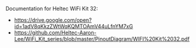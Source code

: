 Documentation for Heltec WiFi Kit 32:
* https://drive.google.com/open?id=1adV8qKkzZWtWqKQMTOAmV44uLfnYM7xG
* https://github.com/Heltec-Aaron-Lee/WiFi_Kit_series/blob/master/PinoutDiagram/WIFI%20Kit%2032.pdf
